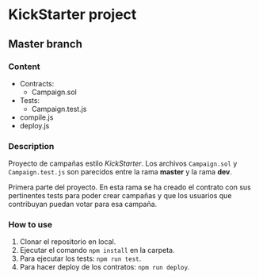 # KickStarter project

## Master branch

### Content
- Contracts:
    - Campaign.sol
- Tests:
    - Campaign.test.js
- compile.js
- deploy.js

### Description
Proyecto de campañas estilo *KickStarter*. Los archivos `Campaign.sol` y `Campaign.test.js` son parecidos entre la rama **master** y la rama **dev**. 

Primera parte del proyecto. En esta rama se ha creado el contrato con sus pertinentes tests para poder crear campañas y que los usuarios que contribuyan puedan votar para esa campaña.

### How to use
1. Clonar el repositorio en local.
2. Ejecutar el comando `npm install` en la carpeta.
3. Para ejecutar los tests: `npm run test`.
4. Para hacer deploy de los contratos: `npm run deploy`.